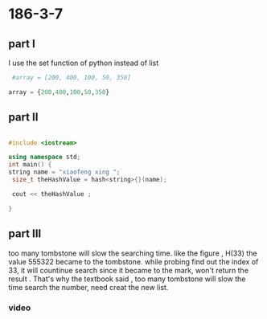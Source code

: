 # 186-3-7

## part I 
I use the set function of python instead of list
``` python
 #array = [200, 400, 100, 50, 350]

array = {200,400,100,50,350}

```
## part II 
``` C++

#include <iostream>

using namespace std;
int main() {
string name = "xiaofeng xing ";
 size_t theHashValue = hash<string>{}(name);

 cout << theHashValue ;

}
```

## part III

too many tombstone will slow the searching time. like the figure , H(33) the value 555322 became to the tombstone. while probing find out the index of 33, it will countinue search since it became to the mark, won't return the result . That's why the textbook said , too many tombstone will slow the time search the number, need creat the new list. 


### video 








